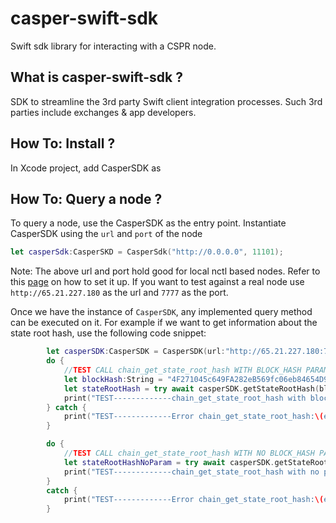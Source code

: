 
# casper-swift-sdk

Swift sdk library for interacting with a CSPR node.

## What is casper-swift-sdk ?

SDK  to streamline the 3rd party Swift client integration processes. Such 3rd parties include exchanges & app developers. 

## How To: Install ?
In Xcode project, add CasperSDK as 


## How To: Query a node ?

To query a node, use the CasperSDK as the entry point. Instantiate CasperSDK using the `url` and `port` of the node

```swift
let casperSdk:CasperSKD = CasperSdk("http://0.0.0.0", 11101);
```

Note: The above url and port hold good for local nctl based nodes. Refer to this [page](https://caspernetwork.readthedocs.io/en/latest/dapp-dev-guide/setup-nctl.html) on how to set it up. If you want to test against a real node use `http://65.21.227.180` as the url and `7777` as the port.

Once we have the instance of `CasperSDK`, any implemented query method can be executed on it. For example if we want to get information about the state root hash, use the following code snippet:

```swift
        let casperSDK:CasperSDK = CasperSDK(url:"http://65.21.227.180:7777/rpc",port:7777);
        do {
            //TEST CALL chain_get_state_root_hash WITH BLOCK_HASH PARAMETER SENDING TO REQUEST
            let blockHash:String = "4F271045c649FA282eB569fc06eb84654D9065b4682293e4e30a03c319ECc2E9";
            let stateRootHash = try await casperSDK.getStateRootHash(blockHash:blockHash);
            print("TEST-------------chain_get_state_root_hash with block hash param in sending request, VALUE BACK:\(stateRootHash)")
        } catch {
            print("TEST-------------Error chain_get_state_root_hash:\(error)")
        }

        do {
            //TEST CALL chain_get_state_root_hash WITH NO BLOCK_HASH PARAMETER SENDING TO REQUEST
            let stateRootHashNoParam = try await casperSDK.getStateRootHash();
            print("TEST-------------chain_get_state_root_hash with no param in sending request VALUE BACK:\(stateRootHashNoParam)")
        }
        catch {
            print("TEST-------------Error chain_get_state_root_hash:\(error)")
        }
